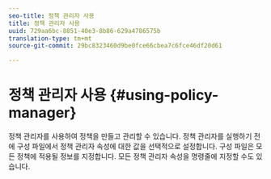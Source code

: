 ```yaml
---
seo-title: 정책 관리자 사용
title: 정책 관리자 사용
uuid: 729aa6bc-8851-40e3-8b86-629a4786575b
translation-type: tm+mt
source-git-commit: 29bc8323460d9be0fce66cbea7c6fce46df20d61

---
```



# 정책 관리자 사용 {#using-policy-manager}

정책 관리자를 사용하여 정책을 만들고 관리할 수 있습니다. 정책 관리자를 실행하기 전에 구성 파일에서 정책 관리자 속성에 대한 값을 선택적으로 설정합니다. 구성 파일은 모든 정책에 적용될 정보를 지정합니다. 모든 정책 관리자 속성을 명령줄에 지정할 수도 있습니다.
